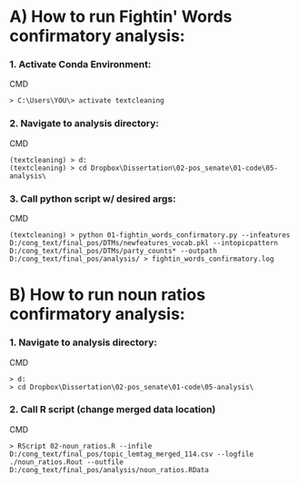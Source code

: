 # A) How to run Fightin' Words confirmatory analysis:

### 1. Activate Conda Environment: 
CMD
```
> C:\Users\YOU\> activate textcleaning 
```

### 2. Navigate to analysis directory:
CMD
```
(textcleaning) > d:
(textcleaning) > cd Dropbox\Dissertation\02-pos_senate\01-code\05-analysis\
```

### 3. Call python script w/ desired args:
CMD
```
(textcleaning) > python 01-fightin_words_confirmatory.py --infeatures D:/cong_text/final_pos/DTMs/newfeatures_vocab.pkl --intopicpattern D:/cong_text/final_pos/DTMs/party_counts* --outpath D:/cong_text/final_pos/analysis/ > fightin_words_confirmatory.log
```



# B) How to run noun ratios confirmatory analysis:


### 1. Navigate to analysis directory:
CMD
```
> d:
> cd Dropbox\Dissertation\02-pos_senate\01-code\05-analysis\
```

### 2. Call R script (change merged data location)
CMD
```
> RScript 02-noun_ratios.R --infile D:/cong_text/final_pos/topic_lemtag_merged_114.csv --logfile ./noun_ratios.Rout --outfile D:/cong_text/final_pos/analysis/noun_ratios.RData
```
